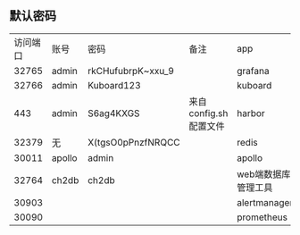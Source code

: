 ## 默认密码


|                              |      |             |                              |                     |
| ---------------------------- | ---- | ----------- | ---------------------------- |     -----------                |
| 访问端口                         | 账号 | 密码        | 备注                     |          app             |
| 32765            |   admin   |       rkCHufubrpK~xxu_9      |                              |             grafana        |
| 32766            | admin | Kuboard123   |                        | kuboard                |
| 443              | admin |  S6ag4KXGS  |           来自config.sh配置文件             | harbor               |
| 32379            | 无    |  X(tgsO0pPnzfNRQCC  |                       | redis              |
| 30011            | apollo |  admin  |                       | apollo              |
|   32764   |   ch2db    |    ch2db     |                        |            web端数据库管理工具       |
|  30903    |       |         |                        |           alertmanager          |
|   30090   |       |         |                        |            prometheus        |
